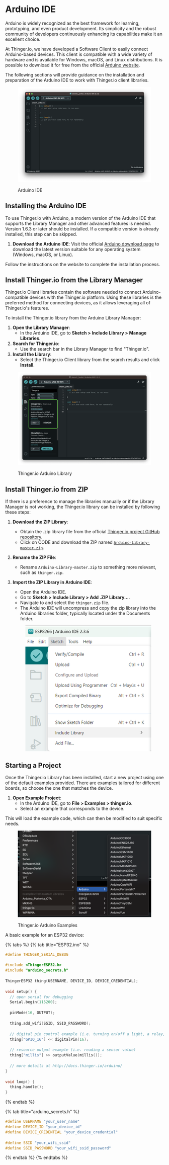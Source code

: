 # Arduino IDE

Arduino is widely recognized as the best framework for learning, prototyping, and even product development. Its simplicity and the robust community of developers continuously enhancing its capabilities make it an excellent choice.

At Thinger.io, we have developed a Software Client to easily connect Arduino-based devices. This client is compatible with a wide variety of hardware and is available for Windows, macOS, and Linux distributions. It is possible to download it for free from the official [Arduino website](https://arduino.cc).

The following sections will provide guidance on the installation and preparation of the Arduino IDE to work with Thinger.io client libraries.

<figure><img src="../.gitbook/assets/Captura de pantalla 2024-06-06 a las 23.43.31 (1).png" alt=""><figcaption><p>Arduino IDE</p></figcaption></figure>

## Installing the Arduino IDE

To use Thinger.io with Arduino, a modern version of the Arduino IDE that supports the Library Manager and other advanced features is needed. Version 1.6.3 or later should be installed. If a compatible version is already installed, this step can be skipped.

1. **Download the Arduino IDE**: Visit the official [Arduino download page](https://www.arduino.cc/en/software) to download the latest version suitable for any operating system (Windows, macOS, or Linux).

Follow the instructions on the website to complete the installation process.

## Install Thinger.io from the Library Manager

Thinger.io Client libraries contain the software needed to connect Arduino-compatible devices with the Thinger.io platform. Using these libraries is the preferred method for connecting devices, as it allows leveraging all of Thinger.io's features.

To install the Thinger.io library from the Arduino Library Manager:

1. **Open the Library Manager**:
   * In the Arduino IDE, go to **Sketch > Include Library > Manage Libraries**.
2. **Search for Thinger.io**:
   * Use the search bar in the Library Manager to find "Thinger.io".
3. **Install the Library**:
   * Select the Thinger.io Client library from the search results and click **Install**.

<figure><img src="../.gitbook/assets/image (1) (1) (2) (1).png" alt=""><figcaption><p>Thinger.io Arduino Library</p></figcaption></figure>

## Install Thinger.io from ZIP

If there is a preference to manage the libraries manually or if the Library Manager is not working, the Thinger.io library can be installed by following these steps:

1. **Download the ZIP Library**:
   * Obtain the .zip library file from the official [Thinger.io project GitHub repository](https://github.com/thinger-io/Arduino-Library).
   * Click on CODE and download the ZIP named [`Arduino-Library-master.zip`](https://github.com/thinger-io/Arduino-Library/archive/refs/heads/master.zip).
2. **Rename the ZIP File**:
   * Rename `Arduino-Library-master.zip` to something more relevant, such as `thinger.zip`.
3.  **Import the ZIP Library in Arduino IDE**:

    * Open the Arduino IDE.
    * Go to **Sketch > Include Library > Add .ZIP Library...**.
    * Navigate to and select the `thinger.zip` file.
    * The Arduino IDE will uncompress and copy the zip library into the Arduino libraries folder, typically located under the Documents folder.

    <figure><img src="../.gitbook/assets/image (11).png" alt=""><figcaption></figcaption></figure>

## Starting a Project

Once the Thinger.io Library has been installed, start a new project using one of the default examples provided. There are examples tailored for different boards, so choose the one that matches the device.

1. **Open Example Project**:
   * In the Arduino IDE, go to **File > Examples > thinger.io**.
   * Select an example that corresponds to the device.

This will load the example code, which can then be modified to suit specific needs.

<figure><img src="../.gitbook/assets/image (3) (1) (2) (1).png" alt=""><figcaption><p>Thinger.io Arduino Examples </p></figcaption></figure>

&#x20;A basic example for an ESP32 device:

{% tabs %}
{% tab title="ESP32.ino" %}
```cpp
#define THINGER_SERIAL_DEBUG

#include <ThingerESP32.h>
#include "arduino_secrets.h"

ThingerESP32 thing(USERNAME, DEVICE_ID, DEVICE_CREDENTIAL);

void setup() {
  // open serial for debugging
  Serial.begin(115200);

  pinMode(16, OUTPUT);

  thing.add_wifi(SSID, SSID_PASSWORD);

  // digital pin control example (i.e. turning on/off a light, a relay, configuring a parameter, etc)
  thing["GPIO_16"] << digitalPin(16);

  // resource output example (i.e. reading a sensor value)
  thing["millis"] >> outputValue(millis());

  // more details at http://docs.thinger.io/arduino/
}

void loop() {
  thing.handle();
}
```
{% endtab %}

{% tab title="arduino_secrets.h" %}
```cpp
#define USERNAME "your_user_name"
#define DEVICE_ID "your_device_id"
#define DEVICE_CREDENTIAL "your_device_credential"

#define SSID "your_wifi_ssid"
#define SSID_PASSWORD "your_wifi_ssid_password"
```
{% endtab %}
{% endtabs %}
